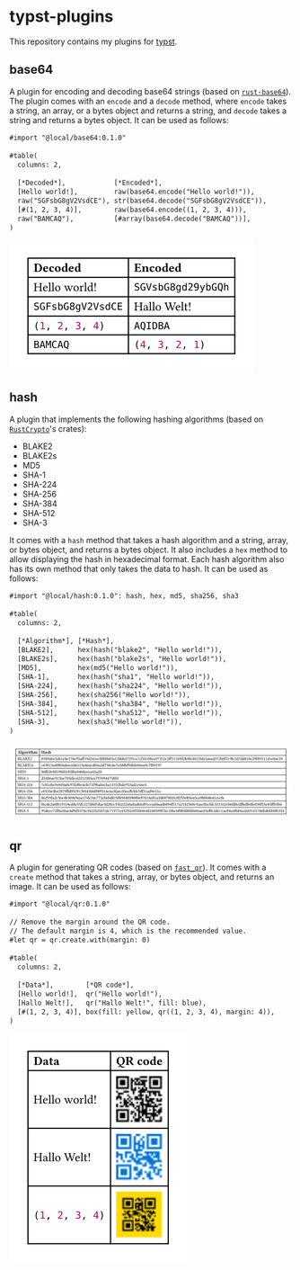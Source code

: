 # typst-plugins

This repository contains my plugins for [typst](https://github.com/typst/typst).

## base64
A plugin for encoding and decoding base64 strings (based on [`rust-base64`](https://github.com/marshallpierce/rust-base64)). The plugin
comes with an `encode` and a `decode` method, where `encode` takes a string, an array, or a bytes object and returns a string, and `decode` takes a string and returns a bytes object. It can be used as follows:

```typ
#import "@local/base64:0.1.0"

#table(
  columns: 2,
  
  [*Decoded*],            [*Encoded*],
  [Hello world!],         raw(base64.encode("Hello world!")),
  raw("SGFsbG8gV2VsdCE"), str(base64.decode("SGFsbG8gV2VsdCE")),
  [#(1, 2, 3, 4)],        raw(base64.encode((1, 2, 3, 4))),
  raw("BAMCAQ"),          [#array(base64.decode("BAMCAQ"))],
)
```

![Result](./.github/base64.svg)

## hash
A plugin that implements the following hashing algorithms (based on [`RustCrypto`](https://github.com/RustCrypto/hashes)'s crates):

- BLAKE2
- BLAKE2s
- MD5
- SHA-1
- SHA-224
- SHA-256
- SHA-384
- SHA-512
- SHA-3

It comes with a `hash` method that takes a hash algorithm and a string, array, or bytes object, and returns a bytes object. It also includes a `hex` method to allow displaying the hash in hexadecimal format. Each hash algorithm also has its own method that only takes the data to hash. It can be used as follows:

```typ
#import "@local/hash:0.1.0": hash, hex, md5, sha256, sha3

#table(
  columns: 2,
  
  [*Algorithm*], [*Hash*],
  [BLAKE2],      hex(hash("blake2", "Hello world!")),
  [BLAKE2s],     hex(hash("blake2s", "Hello world!")),
  [MD5],         hex(md5("Hello world!")),
  [SHA-1],       hex(hash("sha1", "Hello world!")),
  [SHA-224],     hex(hash("sha224", "Hello world!")),
  [SHA-256],     hex(sha256("Hello world!")),
  [SHA-384],     hex(hash("sha384", "Hello world!")),
  [SHA-512],     hex(hash("sha512", "Hello world!")),
  [SHA-3],       hex(sha3("Hello world!")),
)
```

![Result](./.github/hash.svg)

## qr
A plugin for generating QR codes (based on [`fast_qr`](https://github.com/erwanvivien/fast_qr)). It comes with a `create` method that takes a string, array, or bytes object, and returns an image. It can be used as follows:

```typ
#import "@local/qr:0.1.0"

// Remove the margin around the QR code.
// The default margin is 4, which is the recommended value.
#let qr = qr.create.with(margin: 0)

#table(
  columns: 2,
  
  [*Data*],        [*QR code*],
  [Hello world!],  qr("Hello world!"),
  [Hallo Welt!],   qr("Hallo Welt!", fill: blue),
  [#(1, 2, 3, 4)], box(fill: yellow, qr((1, 2, 3, 4), margin: 4)),
)
```

![Result](./.github/qr.svg)